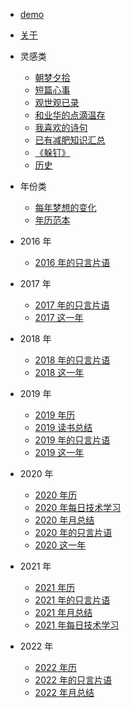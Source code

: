 - [demo](/docs/demo.md)
- [关于](/docs/think/about.md)


- 灵感类

  - [朝梦夕拾](/docs/idea/朝梦夕拾.md)
  - [短篇心事](/docs/idea/短篇心事.md)
  - [观世观已录](/docs/idea/观世观已录.md)
  - [和业华的点滴温存](/docs/idea/和业华的点滴温存.md)
  - [我喜欢的诗句](/docs/idea/我喜欢的诗句.md)
  - [已有减肥知识汇总](/docs/idea/已有减肥知识汇总.md)
  - [《躲钉》](/docs/idea/《躲钉》.md)
  - [历史](/docs/idea/历史.md)

- 年份类

  - [每年梦想的变化](/docs/idea/每年梦想的变化.md)
  - [年历范本](/docs/idea/年历范本.md)

- 2016 年

  - [2016 年的只言片语](/docs/idea/2016年的只言片语.md)

- 2017 年

  - [2017 年的只言片语](/docs/idea/2017年的只言片语.md)
  - [2017 这一年](/docs/idea/2017这一年.md)

- 2018 年

  - [2018 年的只言片语](/docs/idea/2018年的只言片语.md)
  - [2018 这一年](/docs/idea/2018这一年.md)

- 2019 年

  - [2019 年历](/docs/idea/2019年历.md)
  - [2019 读书总结](/docs/idea/2019读书总结.md)
  - [2019 年的只言片语](/docs/idea/2019年的只言片语.md)
  - [2019 这一年](/docs/idea/2019这一年.md)

- 2020 年

  - [2020 年历](/docs/idea/2020年历.md)
  - [2020 年每日技术学习](/docs/idea/2020年每日技术学习.md)
  - [2020 年月总结](/docs/idea/2020年月总结.md)
  - [2020 年的只言片语](/docs/idea/2020年的只言片语.md)
  - [2020 这一年](/docs/idea/2020这一年.md)

- 2021 年

  - [2021 年历](/docs/idea/2021年历.md)
  - [2021 年的只言片语](/docs/idea/2021年的只言片语.md)
  - [2021 年月总结](/docs/idea/2021年月总结.md)
  - [2021 年每日技术学习](/docs/idea/2021年每日技术学习.md)

- 2022 年
  - [2022 年历](/docs/idea/2022年历.md)
  - [2022 年的只言片语](/docs/idea/2022年的只言片语.md)
  - [2022 年月总结](/docs/idea/2022年月总结.md)
